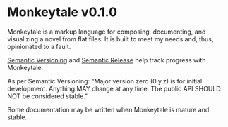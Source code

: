 # Monkeytale v0.1.0

Monkeytale is a markup language for composing, documenting, and visualizing a novel from flat files. It is built to meet my needs and, thus, opinionated to a fault.

[Semantic Versioning](https://semver.org/) and [Semantic Release](https://pypi.org/project/python-semantic-release/) help track progress with Monkeytale.

As per Semantic Versioning: "Major version zero (0.y.z) is for initial development. Anything MAY change at any time. The public API SHOULD NOT be considered stable."

Some documentation may be written when Monkeytale is mature and stable.
